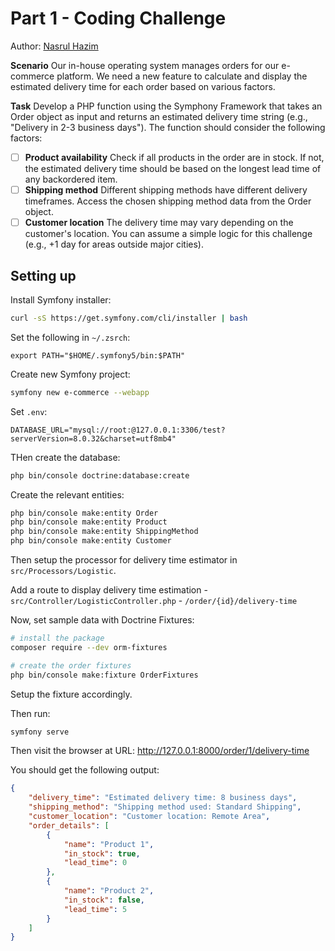 # Part 1 - Coding Challenge

Author: [Nasrul Hazim](https://github.com/nasrulhazim)

**Scenario**
Our in-house operating system manages orders for our e-commerce platform. We need a new feature to calculate and display the estimated delivery time for each order based on various factors.

**Task**
Develop a PHP function using the Symphony Framework that takes an Order object as input and returns an estimated delivery time string (e.g., "Delivery in 2-3 business days"). The function should consider the following factors:

- [ ] **Product availability** Check if all products in the order are in stock. If not, the estimated delivery time should be based on the longest lead time of any backordered item.
- [ ] **Shipping method** Different shipping methods have different delivery timeframes. Access the chosen shipping method data from the Order object.
- [ ] **Customer location** The delivery time may vary depending on the customer's location. You can assume a simple logic for this challenge (e.g., +1 day for areas outside major cities).

## Setting up

Install Symfony installer:

```bash
curl -sS https://get.symfony.com/cli/installer | bash
```

Set the following in `~/.zsrch`:

```plaintext
export PATH="$HOME/.symfony5/bin:$PATH"
```

Create new Symfony project:

```bash
symfony new e-commerce --webapp
```

Set `.env`:

```plaintext
DATABASE_URL="mysql://root:@127.0.0.1:3306/test?serverVersion=8.0.32&charset=utf8mb4"
```

THen create the database:

```bash
php bin/console doctrine:database:create
```

Create the relevant entities:

```bash
php bin/console make:entity Order
php bin/console make:entity Product
php bin/console make:entity ShippingMethod
php bin/console make:entity Customer
```

Then setup the processor for delivery time estimator in `src/Processors/Logistic`.

Add a route to display delivery time estimation - `src/Controller/LogisticController.php` - `/order/{id}/delivery-time`

Now, set sample data with Doctrine Fixtures:

```bash
# install the package
composer require --dev orm-fixtures

# create the order fixtures
php bin/console make:fixture OrderFixtures
```

Setup the fixture accordingly.

Then run:

```bash
symfony serve
```

Then visit the browser at URL: <http://127.0.0.1:8000/order/1/delivery-time>

You should get the following output:

```json
{
    "delivery_time": "Estimated delivery time: 8 business days",
    "shipping_method": "Shipping method used: Standard Shipping",
    "customer_location": "Customer location: Remote Area",
    "order_details": [
        {
            "name": "Product 1",
            "in_stock": true,
            "lead_time": 0
        },
        {
            "name": "Product 2",
            "in_stock": false,
            "lead_time": 5
        }
    ]
}
```
